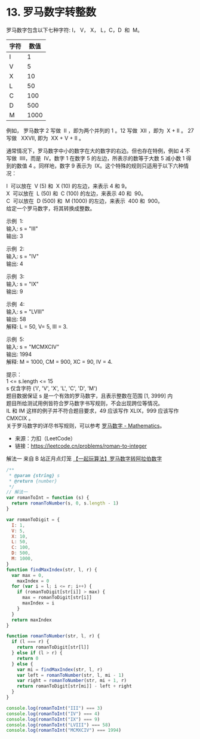 # 13. 罗马数字转整数

罗马数字包含以下七种字符: I， V， X， L，C，D  和  M。

| 字符 | 数值 |
| ---- | ---- |
| I    | 1    |
| V    | 5    |
| X    | 10   |
| L    | 50   |
| C    | 100  |
| D    | 500  |
| M    | 1000 |

例如， 罗马数字 2 写做  II ，即为两个并列的 1 。12 写做  XII ，即为  X + II 。 27 写做   XXVII, 即为  XX + V + II 。

通常情况下，罗马数字中小的数字在大的数字的右边。但也存在特例，例如 4 不写做  IIII，而是  IV。数字 1 在数字 5 的左边，所表示的数等于大数 5 减小数 1 得到的数值 4 。同样地，数字 9 表示为  IX。这个特殊的规则只适用于以下六种情况：

I  可以放在  V (5) 和  X (10) 的左边，来表示 4 和 9。  
X  可以放在  L (50) 和  C (100) 的左边，来表示 40 和  90。   
C  可以放在  D (500) 和  M (1000) 的左边，来表示  400 和  900。  
给定一个罗马数字，将其转换成整数。

示例  1:  
输入: s = "III"  
输出: 3

示例  2:  
输入: s = "IV"  
输出: 4

示例  3:  
输入: s = "IX"  
输出: 9

示例  4:  
输入: s = "LVIII"  
输出: 58  
解释: L = 50, V= 5, III = 3.

示例  5:  
输入: s = "MCMXCIV"  
输出: 1994  
解释: M = 1000, CM = 900, XC = 90, IV = 4.

提示：  
1 <= s.length <= 15  
s 仅含字符 ('I', 'V', 'X', 'L', 'C', 'D', 'M')  
题目数据保证 s 是一个有效的罗马数字，且表示整数在范围 [1, 3999] 内  
题目所给测试用例皆符合罗马数字书写规则，不会出现跨位等情况。  
IL 和 IM 这样的例子并不符合题目要求，49 应该写作 XLIX，999 应该写作 CMXCIX 。  
关于罗马数字的详尽书写规则，可以参考 [罗马数字 - Mathematics](https://b2b.partcommunity.com/community/knowledge/zh_CN/detail/10753/%E7%BD%97%E9%A9%AC%E6%95%B0%E5%AD%97#knowledge_article)。

- 来源：力扣（LeetCode）  
- 链接：https://leetcode.cn/problems/roman-to-integer

解法一 来自 B 站正月点灯笼 [【一起玩算法】罗马数字转阿拉伯数字](https://www.bilibili.com/video/BV17s41197an/?spm_id_from=333.999.0.0&vd_source=2273250920f1cf37791a37f25268cda0)

```javascript
/**
 * @param {string} s
 * @return {number}
 */
// 解法一
var romanToInt = function (s) {
  return romanToNumber(s, 0, s.length - 1)
}

var romanToDigit = {
  I: 1,
  V: 5,
  X: 10,
  L: 50,
  C: 100,
  D: 500,
  M: 1000,
}
function findMaxIndex(str, l, r) {
  var max = 0,
    maxIndex = 0
  for (var i = l; i <= r; i++) {
    if (romanToDigit[str[i]] > max) {
      max = romanToDigit[str[i]]
      maxIndex = i
    }
  }
  return maxIndex
}

function romanToNumber(str, l, r) {
  if (l === r) {
    return romanToDigit[str[l]]
  } else if (l > r) {
    return 0
  } else {
    var mi = findMaxIndex(str, l, r)
    var left = romanToNumber(str, l, mi - 1)
    var right = romanToNumber(str, mi + 1, r)
    return romanToDigit[str[mi]] - left + right
  }
}

console.log(romanToInt("III") === 3)
console.log(romanToInt("IV") === 4)
console.log(romanToInt("IX") === 9)
console.log(romanToInt("LVIII") === 58)
console.log(romanToInt("MCMXCIV") === 1994)
```
